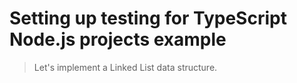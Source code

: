 # Setting up testing for TypeScript Node.js projects example

> Let's implement a Linked List data structure.
